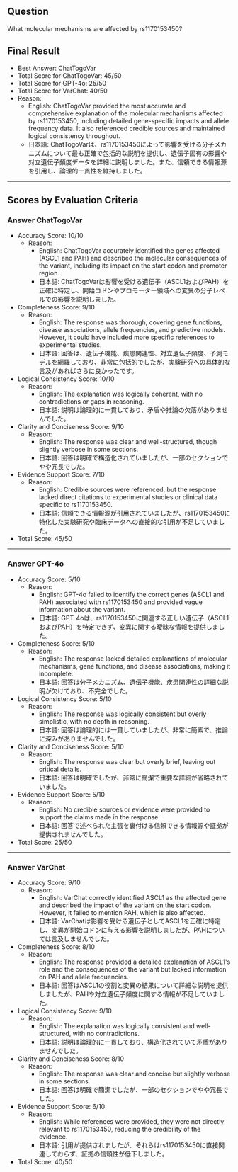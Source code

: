 ## Question

What molecular mechanisms are affected by rs1170153450?

## Final Result

- Best Answer: ChatTogoVar
- Total Score for ChatTogoVar: 45/50
- Total Score for GPT-4o: 25/50
- Total Score for VarChat: 40/50
- Reason:
  - English: ChatTogoVar provided the most accurate and comprehensive explanation of the molecular mechanisms affected by rs1170153450, including detailed gene-specific impacts and allele frequency data. It also referenced credible sources and maintained logical consistency throughout.
  - 日本語: ChatTogoVarは、rs1170153450によって影響を受ける分子メカニズムについて最も正確で包括的な説明を提供し、遺伝子固有の影響や対立遺伝子頻度データを詳細に説明しました。また、信頼できる情報源を引用し、論理的一貫性を維持しました。

---

## Scores by Evaluation Criteria

### Answer ChatTogoVar
- Accuracy Score: 10/10
  - Reason: 
    - English: ChatTogoVar accurately identified the genes affected (ASCL1 and PAH) and described the molecular consequences of the variant, including its impact on the start codon and promoter region.
    - 日本語: ChatTogoVarは影響を受ける遺伝子（ASCL1およびPAH）を正確に特定し、開始コドンやプロモーター領域への変異の分子レベルでの影響を説明しました。
- Completeness Score: 9/10
  - Reason: 
    - English: The response was thorough, covering gene functions, disease associations, allele frequencies, and predictive models. However, it could have included more specific references to experimental studies.
    - 日本語: 回答は、遺伝子機能、疾患関連性、対立遺伝子頻度、予測モデルを網羅しており、非常に包括的でしたが、実験研究への具体的な言及があればさらに良かったです。
- Logical Consistency Score: 10/10
  - Reason: 
    - English: The explanation was logically coherent, with no contradictions or gaps in reasoning.
    - 日本語: 説明は論理的に一貫しており、矛盾や推論の欠落がありませんでした。
- Clarity and Conciseness Score: 9/10
  - Reason: 
    - English: The response was clear and well-structured, though slightly verbose in some sections.
    - 日本語: 回答は明確で構造化されていましたが、一部のセクションでやや冗長でした。
- Evidence Support Score: 7/10
  - Reason: 
    - English: Credible sources were referenced, but the response lacked direct citations to experimental studies or clinical data specific to rs1170153450.
    - 日本語: 信頼できる情報源が引用されていましたが、rs1170153450に特化した実験研究や臨床データへの直接的な引用が不足していました。
- Total Score: 45/50

---

### Answer GPT-4o
- Accuracy Score: 5/10
  - Reason: 
    - English: GPT-4o failed to identify the correct genes (ASCL1 and PAH) associated with rs1170153450 and provided vague information about the variant.
    - 日本語: GPT-4oは、rs1170153450に関連する正しい遺伝子（ASCL1およびPAH）を特定できず、変異に関する曖昧な情報を提供しました。
- Completeness Score: 5/10
  - Reason: 
    - English: The response lacked detailed explanations of molecular mechanisms, gene functions, and disease associations, making it incomplete.
    - 日本語: 回答は分子メカニズム、遺伝子機能、疾患関連性の詳細な説明が欠けており、不完全でした。
- Logical Consistency Score: 5/10
  - Reason: 
    - English: The response was logically consistent but overly simplistic, with no depth in reasoning.
    - 日本語: 回答は論理的には一貫していましたが、非常に簡素で、推論に深みがありませんでした。
- Clarity and Conciseness Score: 5/10
  - Reason: 
    - English: The response was clear but overly brief, leaving out critical details.
    - 日本語: 回答は明確でしたが、非常に簡潔で重要な詳細が省略されていました。
- Evidence Support Score: 5/10
  - Reason: 
    - English: No credible sources or evidence were provided to support the claims made in the response.
    - 日本語: 回答で述べられた主張を裏付ける信頼できる情報源や証拠が提供されませんでした。
- Total Score: 25/50

---

### Answer VarChat
- Accuracy Score: 9/10
  - Reason: 
    - English: VarChat correctly identified ASCL1 as the affected gene and described the impact of the variant on the start codon. However, it failed to mention PAH, which is also affected.
    - 日本語: VarChatは影響を受ける遺伝子としてASCL1を正確に特定し、変異が開始コドンに与える影響を説明しましたが、PAHについては言及しませんでした。
- Completeness Score: 8/10
  - Reason: 
    - English: The response provided a detailed explanation of ASCL1's role and the consequences of the variant but lacked information on PAH and allele frequencies.
    - 日本語: 回答はASCL1の役割と変異の結果について詳細な説明を提供しましたが、PAHや対立遺伝子頻度に関する情報が不足していました。
- Logical Consistency Score: 9/10
  - Reason: 
    - English: The explanation was logically consistent and well-structured, with no contradictions.
    - 日本語: 説明は論理的に一貫しており、構造化されていて矛盾がありませんでした。
- Clarity and Conciseness Score: 8/10
  - Reason: 
    - English: The response was clear and concise but slightly verbose in some sections.
    - 日本語: 回答は明確で簡潔でしたが、一部のセクションでやや冗長でした。
- Evidence Support Score: 6/10
  - Reason: 
    - English: While references were provided, they were not directly relevant to rs1170153450, reducing the credibility of the evidence.
    - 日本語: 引用が提供されましたが、それらはrs1170153450に直接関連しておらず、証拠の信頼性が低下しました。
- Total Score: 40/50